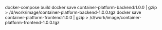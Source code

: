 docker-compose build
docker save container-platform-backend:1.0.0 | gzip > /d/work/image/container-platform-backend-1.0.0.tgz
docker save container-platform-frontend:1.0.0 | gzip > /d/work/image/container-platform-frontend-1.0.0.tgz